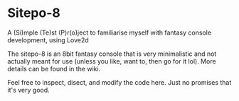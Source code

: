 # Sitepo-8
A (Si)mple (Te)st (P)r(o)ject to familiarise myself with fantasy console development, using Love2d

The sitepo-8 is an 8bit fantasy console that is very minimalistic and not actually meant for use (unless you like, want to, then go for it lol). More details can be found in the wiki.

Feel free to inspect, disect, and modify the code here. Just no promises that it's very good.
